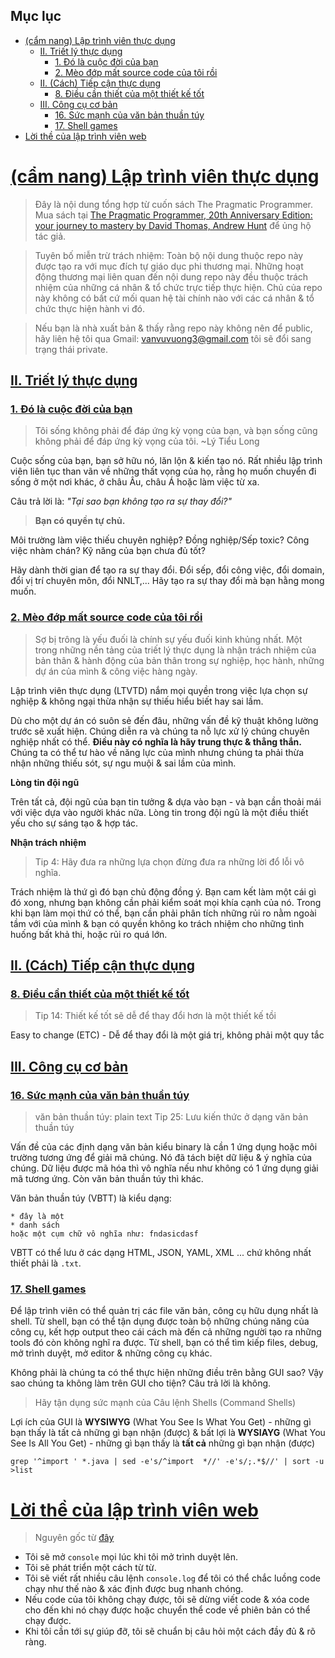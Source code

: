 ## Mục lục

- [(cẩm nang) Lập trình viên thực dụng](#cẩm-nang-lập-trình-viên-thực-dụng)
  - [II. Triết lý thực dụng](#ii-triết-lý-thực-dụng)
    - [1. Đó là cuộc đời của bạn](#1-đó-là-cuộc-đời-của-bạn)
    - [2. Mèo đớp mất source code của tôi rồi](#2-mèo-đớp-mất-source-code-của-tôi-rồi)
  - [II. (Cách) Tiếp cận thực dụng](#ii-cách-tiếp-cận-thực-dụng)
    - [8. Điều cần thiết của một thiết kế tốt](#8-điều-cần-thiết-của-một-thiết-kế-tốt)
  - [III. Công cụ cơ bản](#iii-công-cụ-cơ-bản)
    - [16. Sức mạnh của văn bản thuần túy](#16-sức-mạnh-của-văn-bản-thuần-túy)
    - [17. Shell games](#17-shell-games)
- [Lời thề của lập trình viên web](#lời-thề-của-lập-trình-viên-web)

# [(cẩm nang) Lập trình viên thực dụng](#mục-lục)

> Đây là nội dung tổng hợp từ cuốn sách The Pragmatic Programmer. Mua sách tại [The Pragmatic Programmer, 20th Anniversary Edition: your journey to mastery by David Thomas, Andrew Hunt](https://pragprog.com/titles/tpp20/the-pragmatic-programmer-20th-anniversary-edition/) để ủng hộ tác giả.

> Tuyên bố miễn trừ trách nhiệm: Toàn bộ nội dung thuộc repo này được tạo ra với mục đích tự giáo dục phi thương mại. Những hoạt động thương mại liên quan đến nội dung repo này đều thuộc trách nhiệm của những cá nhân & tổ chức trực tiếp thực hiện. Chủ của repo này không có bất cứ mối quan hệ tài chính nào với các cá nhân & tổ chức thực hiện hành vi đó.

> Nếu bạn là nhà xuất bản & thấy rằng repo này không nên để public, hãy liên hệ tôi qua Gmail: <vanvuvuong3@gmail.com> tôi sẽ đổi sang trạng thái private.

## [II. Triết lý thực dụng](#mục-lục)

### [1. Đó là cuộc đời của bạn](#triết-lý-thực-dụng)

> Tôi sống không phải để đáp ứng kỳ vọng của bạn, và bạn sống cũng không phải để đáp ứng kỳ vọng của tôi. ~Lý Tiểu Long

Cuộc sống của bạn, bạn sở hữu nó, lăn lộn & kiến tạo nó. Rất nhiều lập trình viên liên tục than vãn về những thất vọng của họ, rằng họ muốn chuyển đi sống ở một nơi khác, ở châu Âu, châu Á hoặc làm việc từ xa.

Câu trả lời là: _"Tại sao bạn không tạo ra sự thay đổi?"_

> **Bạn có quyền tự chủ.**

Môi trường làm việc thiếu chuyên nghiệp? Đồng nghiệp/Sếp toxic? Công việc nhàm chán? Kỹ năng của bạn chưa đủ tốt?

Hãy dành thời gian để tạo ra sự thay đổi. Đổi sếp, đổi công việc, đổi domain, đổi vị trí chuyên môn, đổi NNLT,... Hãy tạo ra sự thay đổi mà bạn hằng mong muốn.

### [2. Mèo đớp mất source code của tôi rồi](#triết-lý-thực-dụng)

> Sợ bị trông là yếu đuối là chính sự yếu đuối kinh khủng nhất.
> Một trong những nền tảng của triết lý thực dụng là nhận trách nhiệm của bản thân & hành động của bản thân trong sự nghiệp, học hành, những dự án của mình & công việc hàng ngày.

Lập trình viên thực dụng (LTVTD) nắm mọi quyền trong việc lựa chọn sự nghiệp & không ngại thừa nhận sự thiếu hiểu biết hay sai lầm.

Dù cho một dự án có suôn sẻ đến đâu, những vấn đề kỹ thuật không lường trước sẽ xuất hiện. Chúng diễn ra và chúng ta nỗ lực xử lý chúng chuyên nghiệp nhất có thể. **Điều này có nghĩa là hãy trung thực & thẳng thắn.** Chúng ta có thể tư hào về năng lực của mình nhưng chúng ta phải thừa nhận những thiếu sót, sự ngu muội & sai lầm của mình.

**Lòng tin đội ngũ**

Trên tất cả, đội ngũ của bạn tin tưởng & dựa vào bạn - và bạn cần thoải mái với việc dựa vào người khác nữa. Lòng tin trong đội ngũ là một điều thiết yếu cho sự sáng tạo & hợp tác.

**Nhận trách nhiệm**

> Tip 4: Hãy đưa ra những lựa chọn đừng đưa ra những lời đổ lỗi vô nghĩa.

Trách nhiệm là thứ gì đó bạn chủ động đồng ý. Bạn cam kết làm một cái gì đó xong, nhưng bạn không cần phải kiểm soát mọi khía cạnh của nó.
Trong khi bạn làm mọi thứ có thể, bạn cần phải phân tích những rủi ro nằm ngoài tầm với của mình & bạn có quyền không ko trách nhiệm cho những tình huống bất khả thi, hoặc rủi ro quá lớn.

## [II. (Cách) Tiếp cận thực dụng](#mục-lục)

### [8. Điều cần thiết của một thiết kế tốt](#ii-cách-tiếp-cận-thực-dụng)

> Tip 14: Thiết kế tốt sẽ dễ để thay đổi hơn là một thiết kế tồi

Easy to change (ETC) - Dễ để thay đổi là một giá trị, không phải một quy tắc

## [III. Công cụ cơ bản](#mục-lục)

### [16. Sức mạnh của văn bản thuần túy](#công-cụ-cơ-bản)

> văn bản thuần túy: plain text
> Tip 25: Lưu kiến thức ở dạng văn bản thuần túy

Vấn đề của các định dạng văn bản kiểu binary là cần 1 ứng dụng hoặc môi trường tương ứng để giải mã chúng. Nó đã tách biệt dữ liệu & ý nghĩa của chúng. Dữ liệu được mã hóa thì vô nghĩa nếu như không có 1 ứng dụng giải mã tương ứng. Còn văn bản thuần túy thì khác.

Văn bản thuần túy (VBTT) là kiểu dạng:

```text
* đây là một
* danh sách
hoặc một cụm chữ vô nghĩa như: fndasicdasf
```

VBTT có thể lưu ở các dạng HTML, JSON, YAML, XML ... chứ không nhất thiết phải là `.txt`.

### [17. Shell games](#công-cụ-cơ-bản)

Để lập trình viên có thể quản trị các file văn bản, công cụ hữu dụng nhất là shell. Từ shell, bạn có thể tận dụng được toàn bộ những chúng năng của công cụ, kết hợp output theo cái cách mà đến cả những người tạo ra những tools đó còn không nghĩ ra được. Từ shell, bạn có thể tìm kiếp files, debug, mở trình duyệt, mở editor & những công cụ khác.

Không phải là chúng ta có thể thực hiện những điều trên bằng GUI sao? Vậy sao chúng ta không làm trên GUI cho tiện?
Câu trả lời là không.

> Hãy tận dụng sức mạnh của Câu lệnh Shells (Command Shells)

Lợi ích của GUI là **WYSIWYG** (What You See Is What You Get) - những gì bạn thấy là tất cả những gì bạn nhận (được) & bất lợi là **WYSIAYG** (What You See Is All You Get) - những gì bạn thấy là **tất cả** những gì bạn nhận (được)

```shell
grep '^import ' *.java | sed -e's/^import  *//' -e's/;.*$//' | sort -u >list
```

# [Lời thề của lập trình viên web](#mục-lục)

> Nguyên gốc từ [đây](https://fullstackopen.com/en/part1/a_more_complex_state_debugging_react_apps#web-programmers-oath)

- Tôi sẽ mở `console` mọi lúc khi tôi mở trình duyệt lên.
- Tôi sẽ phát triển một cách từ từ.
- Tôi sẽ viết rất nhiều câu lệnh `console.log` để tôi có thể chắc luồng code chạy như thế nào & xác định được bug nhanh chóng.
- Nếu code của tôi không chạy được, tôi sẽ dừng viết code & xóa code cho đến khi nó chạy được hoặc chuyển thể code về phiên bản có thể chạy được.
- Khi tôi cần tới sự giúp đỡ, tôi sẽ chuẩn bị câu hỏi một cách đầy đủ & rõ ràng.
